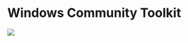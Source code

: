 # Windows Community Toolkit 
![](https://repository-images.githubusercontent.com/61403402/058b1a00-dd82-11e9-85c2-471c029761aa)

